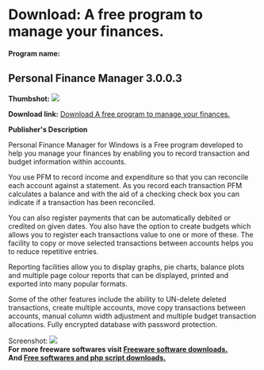 # Download: A free program to manage your finances.

**Program name:**

## Personal Finance Manager 3.0.0.3

  
**Thumbshot:** ![](http://www.freewarefiles.com/screenshot/pfm1102_md.jpg)   
  
**Download link:** [Download A free program to manage your finances.](http://freesoftwares.boysofts.com/PFM-Personal-Finance-Manager_program_58530.html)  
  


**Publisher's Description**  
  


Personal Finance Manager for Windows is a Free program developed to help you manage your finances by enabling you to record transaction and budget information within accounts. 

You use PFM to record income and expenditure so that you can reconcile each account against a statement. As you record each transaction PFM calculates a balance and with the aid of a checking check box you can indicate if a transaction has been reconciled.

You can also register payments that can be automatically debited or credited on given dates. You also have the option to create budgets which allows you to register each transactions value to one or more of these. The facility to copy or move selected transactions between accounts helps you to reduce repetitive entries.

Reporting facilities allow you to display graphs, pie charts, balance plots and multiple page colour reports that can be displayed, printed and exported into many popular formats.

Some of the other features include the ability to UN-delete deleted transactions, create multiple accounts, move copy transactions between accounts, manual column width adjustment and multiple budget transaction allocations. Fully encrypted database with password protection.

  
  
Screenshot: ![](http://www.freewarefiles.com/screenshot/pfm1102.jpg)   
**For more freeware softwares visit [Freeware software downloads.](http://freesoftwares.boysofts.com/)**   
**And [Free softwares and php script downloads.](http://www.boysofts.com/)**
